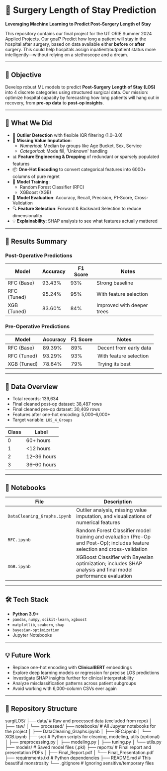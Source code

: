 # 🏥 Surgery Length of Stay Prediction

**Leveraging Machine Learning to Predict Post-Surgery Length of Stay**

This repository contains our final project for the UT ORIE Summer 2024 Applied Projects. Our goal? Predict how long a patient will stay in the hospital after surgery, based on data available either **before** or **after** surgery. This could help hospitals assign inpatient/outpatient status more intelligently—without relying on a stethoscope and a dream.

---

## 📌 Objective

Develop robust ML models to predict **Post-Surgery Length of Stay (LOS)** into 4 discrete categories using structured surgical data. Our mission: optimize hospital capacity by forecasting how long patients will hang out in recovery, from **pre-op data** to **post-op insights**.

---

## 🧠 What We Did

- 🧽 **Outlier Detection** with flexible IQR filtering (1.0–3.0)
- 🤕 **Missing Value Imputation**:
  - *Numerical*: Median by groups like Age Bucket, Sex, Service
  - *Categorical*: Mode fill, 'Unknown' handling
- 📊 **Feature Engineering & Dropping** of redundant or sparsely populated features
- 📦 **One-Hot Encoding** to convert categorical features into 6000+ columns of pure regret
- 🧮 **Model Training**:
  - Random Forest Classifier (RFC)
  - XGBoost (XGB)
- 🧪 **Model Evaluation**: Accuracy, Recall, Precision, F1-Score, Cross-Validation
- 🔍 **Feature Selection**: Forward & Backward Selection to reduce dimensionality
- 💡 **Explainability**: SHAP analysis to see what features actually mattered

---

## 🔬 Results Summary

### Post-Operative Predictions

| Model        | Accuracy | F1 Score | Notes |
|--------------|----------|----------|-------|
| RFC (Base)   | 93.43%   | 93%      | Strong baseline |
| RFC (Tuned)  | 95.24%   | 95%      | With feature selection |
| XGB (Tuned)  | 83.60%   | 84%      | Improved with deeper trees |

### Pre-Operative Predictions

| Model        | Accuracy | F1 Score | Notes |
|--------------|----------|----------|-------|
| RFC (Base)   | 89.39%   | 89%      | Decent from early data |
| RFC (Tuned)  | 93.29%   | 93%      | With feature selection |
| XGB (Tuned)  | 78.64%   | 79%      | Trying its best |

---

## 🧬 Data Overview

- Total records: 139,634
- Final cleaned post-op dataset: 38,487 rows
- Final cleaned pre-op dataset: 30,409 rows
- Features after one-hot encoding: 5,000–6,000+
- Target variable: `LOS_4_Groups`

| Class | Label           |
|-------|-----------------|
| 0     | 60+ hours       |
| 1     | <12 hours       |
| 2     | 12–36 hours     |
| 3     | 36–60 hours     |

---

## 📓 Notebooks

| File | Description |
|------|-------------|
| `DataCleaning_Graphs.ipynb` | Outlier analysis, missing value imputation, and visualizations of numerical features |
| `RFC.ipynb` | Random Forest Classifier model training and evaluation (Pre-Op and Post-Op); includes feature selection and cross-validation |
| `XGB.ipynb` | XGBoost Classifier with Bayesian optimization; includes SHAP analysis and final model performance evaluation |

---

## 🛠️ Tech Stack

- **Python 3.9+**
- `pandas`, `numpy`, `scikit-learn`, `xgboost`
- `matplotlib`, `seaborn`, `shap`
- `bayesian-optimization`
- Jupyter Notebooks

---

## 💡 Future Work

- Replace one-hot encoding with **ClinicalBERT** embeddings
- Explore deep learning models or regression for precise LOS predictions
- Investigate SHAP insights further for clinical interpretability
- Analyze misclassification patterns across patient subgroups
- Avoid working with 6,000-column CSVs ever again

---

## 📁 Repository Structure

surgiLOS/ ├── data/ # Raw and processed data (excluded from repo) │ ├── raw/ │ └── processed/ ├── notebooks/ # All Jupyter notebooks for the project │ ├── DataCleaning_Graphs.ipynb │ ├── RFC.ipynb │ └── XGB.ipynb ├── src/ # Python scripts for cleaning, modeling, utils (optional) │ ├── preprocessing.py │ ├── modeling.py │ ├── tuning.py │ └── utils.py ├── models/ # Saved model files (.pkl) ├── reports/ # Final report and presentation PDFs │ ├── Final_Report.pdf │ └── Final_Presentation.pdf ├── requirements.txt # Python dependencies ├── README.md # This beautiful monstrosity └── .gitignore # Ignoring sensitive/temporary files
